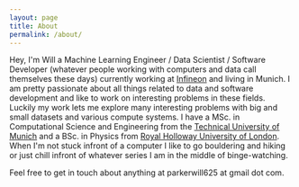 ```yaml
---
layout: page
title: About
permalink: /about/
---
```


Hey, I'm Will a Machine Learning Engineer / Data Scientist / Software Developer (whatever people working with computers and data call themselves these days) currently working at [Infineon](https://www.infineon.com/) and living in Munich.  I am pretty passionate about all things related to data and software development and like to work on interesting problems in these fields.  Luckily my work lets me explore many interesting problems with big and small datasets and various compute systems.  I have a MSc. in Computational Science and Engineering from the [Technical University of Munich](https://www.tum.de/) and a BSc. in Physics from [Royal Holloway University of London](https://www.royalholloway.ac.uk/).  When I'm not stuck infront of a computer I like to go bouldering and hiking or just chill infront of whatever series I am in the middle of binge-watching.  

Feel free to get in touch about anything at parkerwill625 at gmail dot com.
